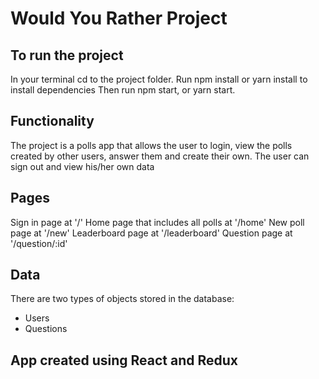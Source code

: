 # Would You Rather Project

## To run the project

 In your terminal cd to the project folder. 
 Run npm install or yarn install to install dependencies
 Then run npm start, or yarn start.


## Functionality

The project is a polls app that allows the user to login, view the polls created by other users, answer them and create their own.
The user can sign out and view his/her own data

## Pages

Sign in page at '/'
Home page that includes all polls at '/home'
New poll page at '/new'
Leaderboard page at '/leaderboard'
Question page at '/question/:id'



## Data

There are two types of objects stored in the database:

* Users
* Questions

## App created using React and Redux